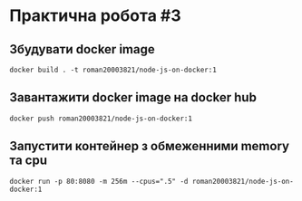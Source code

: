 # Практична робота #3
## Збудувати docker image
    docker build . -t roman20003821/node-js-on-docker:1

## Завантажити docker image на docker hub
    docker push roman20003821/node-js-on-docker:1

## Запустити контейнер з обмеженними memory та cpu
    docker run -p 80:8080 -m 256m --cpus=".5" -d roman20003821/node-js-on-docker:1